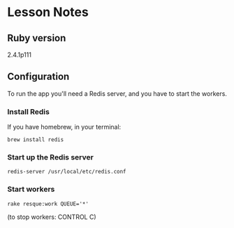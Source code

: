# Lesson Notes

## Ruby version
2.4.1p111

## Configuration
To run the app you'll need a Redis server, and you have to start the workers.

### Install Redis
If you have homebrew, in your terminal:

`brew install redis`

### Start up the Redis server
`redis-server /usr/local/etc/redis.conf`

### Start workers
`rake resque:work QUEUE='*'`

(to stop workers: CONTROL C)
